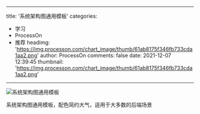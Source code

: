 
---
title: '系统架构图通用模板'
categories: 
 - 学习
 - ProcessOn
 - 推荐
headimg: 'https://img.processon.com/chart_image/thumb/61ab8175f346fb733cda1aa2.png'
author: ProcessOn
comments: false
date: 2021-12-07 12:39:45
thumbnail: 'https://img.processon.com/chart_image/thumb/61ab8175f346fb733cda1aa2.png'
---

<div>   
<img class="thumb" alt="系统架构图通用模板" src="https://img.processon.com/chart_image/thumb/61ab8175f346fb733cda1aa2.png" referrerpolicy="no-referrer">
<p>系统架构图通用模板，配色简约大气，适用于大多数的后端场景</p>  
</div>
            